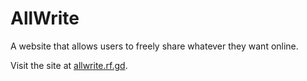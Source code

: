 # AllWrite
A website that allows users to freely share whatever they want online.

Visit the site at [allwrite.rf.gd](https://allwrite.rf.gd).
